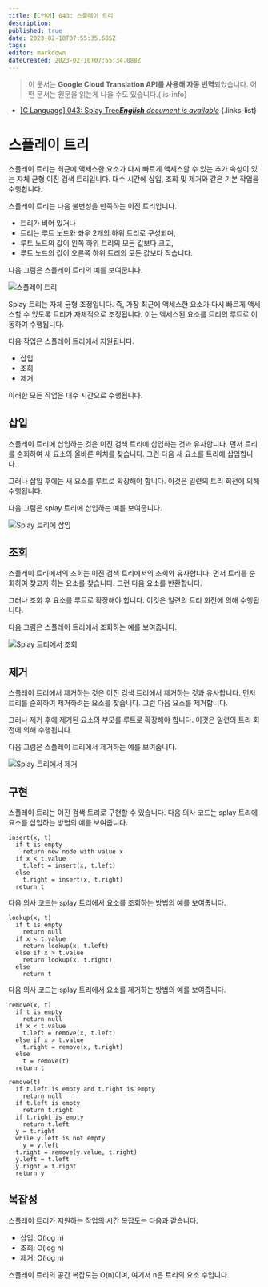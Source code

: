 ```yaml
---
title: [C언어] 043: 스플레이 트리
description: 
published: true
date: 2023-02-10T07:55:35.685Z
tags: 
editor: markdown
dateCreated: 2023-02-10T07:55:34.088Z
---
```


> 이 문서는 **Google Cloud Translation API를 사용해 자동 번역**되었습니다.
어떤 문서는 원문을 읽는게 나을 수도 있습니다.{.is-info}



- [[C Language] 043: Splay Tree***English** document is available*](/en/Knowledge-base/Algorithm/c-language-043-splay-tree)
{.links-list}


# 스플레이 트리

스플레이 트리는 최근에 액세스한 요소가 다시 빠르게 액세스할 수 있는 추가 속성이 있는 자체 균형 이진 검색 트리입니다. 대수 시간에 삽입, 조회 및 제거와 같은 기본 작업을 수행합니다.

스플레이 트리는 다음 불변성을 만족하는 이진 트리입니다.

* 트리가 비어 있거나
* 트리는 루트 노드와 좌우 2개의 하위 트리로 구성되며,
* 루트 노드의 값이 왼쪽 하위 트리의 모든 값보다 크고,
* 루트 노드의 값이 오른쪽 하위 트리의 모든 값보다 작습니다.

다음 그림은 스플레이 트리의 예를 보여줍니다.

![스플레이 트리](https://upload.wikimedia.org/wikipedia/commons/thumb/6/6d/Splay_tree_animation.gif/250px-Splay_tree_animation.gif)

Splay 트리는 자체 균형 조정입니다. 즉, 가장 최근에 액세스한 요소가 다시 빠르게 액세스할 수 있도록 트리가 자체적으로 조정됩니다. 이는 액세스된 요소를 트리의 루트로 이동하여 수행됩니다.

다음 작업은 스플레이 트리에서 지원됩니다.

* 삽입
* 조회
* 제거

이러한 모든 작업은 대수 시간으로 수행됩니다.

## 삽입

스플레이 트리에 삽입하는 것은 이진 검색 트리에 삽입하는 것과 유사합니다. 먼저 트리를 순회하여 새 요소의 올바른 위치를 찾습니다. 그런 다음 새 요소를 트리에 삽입합니다.

그러나 삽입 후에는 새 요소를 루트로 확장해야 합니다. 이것은 일련의 트리 회전에 의해 수행됩니다.

다음 그림은 splay 트리에 삽입하는 예를 보여줍니다.

![Splay 트리에 삽입](https://upload.wikimedia.org/wikipedia/commons/thumb/b/b0/Splay-tree-insert.gif/250px-Splay-tree-insert.gif)

## 조회

스플레이 트리에서의 조회는 이진 검색 트리에서의 조회와 유사합니다. 먼저 트리를 순회하여 찾고자 하는 요소를 찾습니다. 그런 다음 요소를 반환합니다.

그러나 조회 후 요소를 루트로 확장해야 합니다. 이것은 일련의 트리 회전에 의해 수행됩니다.

다음 그림은 스플레이 트리에서 조회하는 예를 보여줍니다.

![Splay 트리에서 조회](https://upload.wikimedia.org/wikipedia/commons/thumb/5/5e/Splay-tree-lookup.gif/250px-Splay-tree-lookup.gif)

## 제거

스플레이 트리에서 제거하는 것은 이진 검색 트리에서 제거하는 것과 유사합니다. 먼저 트리를 순회하여 제거하려는 요소를 찾습니다. 그런 다음 요소를 제거합니다.

그러나 제거 후에 제거된 요소의 부모를 루트로 확장해야 합니다. 이것은 일련의 트리 회전에 의해 수행됩니다.

다음 그림은 스플레이 트리에서 제거하는 예를 보여줍니다.

![Splay 트리에서 제거](https://upload.wikimedia.org/wikipedia/commons/thumb/9/9a/Splay-tree-delete.gif/250px-Splay-tree-delete.gif)

## 구현

스플레이 트리는 이진 검색 트리로 구현할 수 있습니다. 다음 의사 코드는 splay 트리에 요소를 삽입하는 방법의 예를 보여줍니다.

```
insert(x, t)
  if t is empty
    return new node with value x
  if x < t.value
    t.left = insert(x, t.left)
  else
    t.right = insert(x, t.right)
  return t
```

다음 의사 코드는 splay 트리에서 요소를 조회하는 방법의 예를 보여줍니다.

```
lookup(x, t)
  if t is empty
    return null
  if x < t.value
    return lookup(x, t.left)
  else if x > t.value
    return lookup(x, t.right)
  else
    return t
```

다음 의사 코드는 splay 트리에서 요소를 제거하는 방법의 예를 보여줍니다.

```
remove(x, t)
  if t is empty
    return null
  if x < t.value
    t.left = remove(x, t.left)
  else if x > t.value
    t.right = remove(x, t.right)
  else
    t = remove(t)
  return t

remove(t)
  if t.left is empty and t.right is empty
    return null
  if t.left is empty
    return t.right
  if t.right is empty
    return t.left
  y = t.right
  while y.left is not empty
    y = y.left
  t.right = remove(y.value, t.right)
  y.left = t.left
  y.right = t.right
  return y
```

## 복잡성

스플레이 트리가 지원하는 작업의 시간 복잡도는 다음과 같습니다.

* 삽입: O(log n)
* 조회: O(log n)
* 제거: O(log n)

스플레이 트리의 공간 복잡도는 O(n)이며, 여기서 n은 트리의 요소 수입니다.